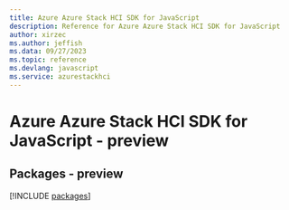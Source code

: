 ```yaml
---
title: Azure Azure Stack HCI SDK for JavaScript
description: Reference for Azure Azure Stack HCI SDK for JavaScript
author: xirzec
ms.author: jeffish
ms.data: 09/27/2023
ms.topic: reference
ms.devlang: javascript
ms.service: azurestackhci
---
```

# Azure Azure Stack HCI SDK for JavaScript - preview
## Packages - preview
[!INCLUDE [packages](azure-stack-hci-index.md)]